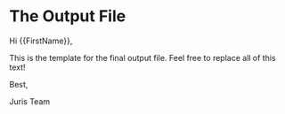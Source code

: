 # The Output File

Hi {{FirstName}},

This is the template for the final output file. Feel free to replace all of this text!

Best,

Juris Team
